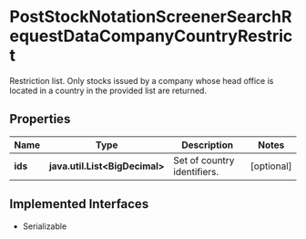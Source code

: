 

# PostStockNotationScreenerSearchRequestDataCompanyCountryRestrict

Restriction list. Only stocks issued by a company whose head office is located in a country in the provided list are returned.

## Properties

Name | Type | Description | Notes
------------ | ------------- | ------------- | -------------
**ids** | **java.util.List&lt;BigDecimal&gt;** | Set of country identifiers. |  [optional]


## Implemented Interfaces

* Serializable


